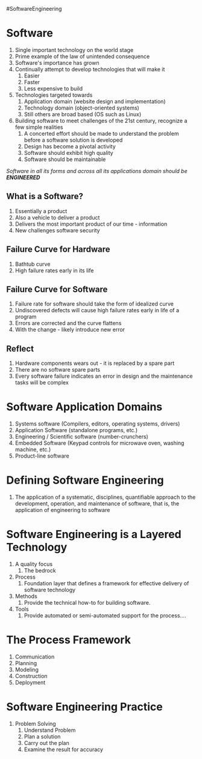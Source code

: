 #SoftwareEngineering
# Software
1. Single important technology on the world stage
2. Prime example of the law of unintended consequence
3. Software's importance has grown
4. Continually attempt to develop technologies that will make it 
	1. Easier
	2. Faster
	3. Less expensive to build
5. Technologies targeted towards
	1. Application domain (website design and implementation)
	2. Technology domain (object-oriented systems)
	3. Still others are broad based (OS such as Linux)
6. Building software to meet challenges of the 21st century, recognize a few simple realities
	1. A concerted effort should be made to understand the problem before a software solution is developed
	2. Design has become a pivotal activity
	3. Software should exhibit high quality
	4. Software should be maintainable

*Software in all its forms and across all its applications domain should be **ENGINEERED***

## What is a Software?
1. Essentially a product
2. Also a vehicle to deliver a product
3. Delivers the most important product of our time - information
4. New challenges software security

## Failure Curve for Hardware
1. Bathtub curve
2. High failure rates early in its life

## Failure Curve for Software
1. Failure rate for software should take the form of idealized curve
2. Undiscovered defects will cause high failure rates early in life of a program
3. Errors are corrected and the curve flattens
4. With the change - likely introduce new error

## Reflect
1. Hardware components wears out - it is replaced by a spare part
2. There are no software spare parts
3. Every software failure indicates an error in design and the maintenance tasks will be complex

# Software Application Domains
1. Systems software (Compilers, editors, operating systems, drivers)
2. Application Software (standalone programs, etc.)
3. Engineering / Scientific software (number-crunchers)
4. Embedded Software (Keypad controls for microwave oven, washing machine, etc.)
5. Product-line software

# Defining Software Engineering
1. The application of a systematic, disciplines, quantifiable approach to the development, operation, and maintenance of software, that is, the application of engineering to software

# Software Engineering is a Layered Technology
1. A quality focus
	1. The bedrock
2. Process
	1. Foundation layer that defines a framework for effective delivery of software technology
3. Methods
	1. Provide the technical how-to for building software. 
4. Tools
	1. Provide automated or semi-automated support for the process....

# The Process Framework
1. Communication
2. Planning
3. Modeling
4. Construction
5. Deployment

# Software Engineering Practice
1. Problem Solving
	1. Understand Problem
	2. Plan a solution
	3. Carry out the plan 
	4. Examine the result for accuracy